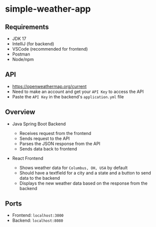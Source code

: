 # simple-weather-app

## Requirements
* JDK 17
* IntelliJ (for backend)
* VSCode (recommended for frontend)
* Postman
* Node/npm

## API
* https://openweathermap.org/current
* Need to make an account and get your `API Key` to access the API
* Paste the `API Key` in the backend's `application.yml` file

## Overview
* Java Spring Boot Backend
  - Receives request from the frontend
  - Sends request to the API
  - Parses the JSON response from the API
  - Sends data back to frontend

* React Frontend
  - Shows weather data for `Columbus, OH, USA` by default
  - Should have a textfield for a city and a state and a button to send data to the backend
  - Displays the new weather data based on the response from the backend

## Ports
* Frontend: `localhost:3000`
* Backend: `localhost:8080`